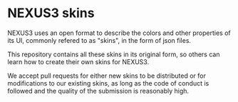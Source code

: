 # NEXUS3 skins

NEXUS3 uses an open format to describe the colors and other properties of its UI, commonly refered to as "skins", in the form of json files.

This repository contains all these skins in its original form, so others can learn how to create their own skins for NEXUS3.

We accept pull requests for either new skins to be distributed or for modifications to our existing skins, as long as the code of conduct is followed and the quality of the submission is reasonably high.
